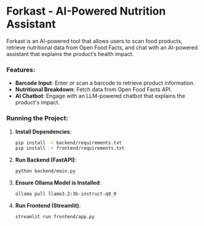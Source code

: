 # Forkast - AI-Powered Nutrition Assistant

Forkast is an AI-powered tool that allows users to scan food products, retrieve nutritional data from Open Food Facts, and chat with an AI-powered assistant that explains the product’s health impact.

### Features:
- **Barcode Input**: Enter or scan a barcode to retrieve product information.
- **Nutritional Breakdown**: Fetch data from Open Food Facts API.
- **AI Chatbot**: Engage with an LLM-powered chatbot that explains the product's impact.

### Running the Project:
1. **Install Dependencies**:
    ```bash
    pip install -r backend/requirements.txt
    pip install -r frontend/requirements.txt
    ```
2. **Run Backend (FastAPI)**:
    ```bash
    python backend/main.py
    ```
3. **Ensure Ollama Model is Installed**:
    ```bash
    ollama pull llama3.2:3b-instruct-q8_0
    ```
4. **Run Frontend (Streamlit)**:
    ```bash
    streamlit run frontend/app.py
    ```
